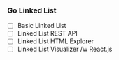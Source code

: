 ### Go Linked List

- [ ] Basic Linked List
- [ ] Linked List REST API
- [ ] Linked List HTML Explorer
- [ ] Linked List Visualizer /w React.js
